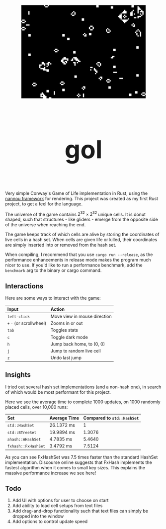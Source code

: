 <div align="center"> <img src="gol.webp" alt="screenshot" width="400"/> </div>
<div align="center" style="font-size: 40px;">

# gol

</div>
<br>

Very simple Conway's Game of Life implementation in Rust, using the [nannou framework](https://github.com/nannou-org/nannou) for rendering. This project was created as my first Rust project, to get a feel for the language.

The universe of the game contains $2^{32} \times 2^{32}$ unique cells. It is donut shaped, such that structures - like gliders - emerge from the opposite side of the universe when reaching the end.

The game keeps track of which cells are alive by storing the coordinates of live cells in a hash set. When cells are given life or killed, their coordinates are simply inserted into or removed from the hash set.

When compiling, I recommend that you use `cargo run --release`, as the performance enhancements in release mode makes the program much nicer to use. If you'd like to run a performance benchmark, add the `benchmark` arg to the binary or cargo command.

## Interactions

Here are some ways to interact with the game:

| Input                    | Action                       |
| :----------------------- | :--------------------------- |
| `left-click`             | Move view in mouse direction |
| `+` `-` (or scrollwheel) | Zooms in or out              |
| `tab`                    | Toggles stats                |
| `c`                      | Toggle dark mode             |
| `h`                      | Jump back home, to (0, 0)    |
| `j`                      | Jump to random live cell     |
| `z`                      | Undo last jump               |

## Insights

I tried out several hash set implementations (and a non-hash one), in search of which would be most performant for this project. 

Here we see the average time to complete 1000 updates, on 1000 randomly placed cells, over 10,000 runs:

| Set                 | Average Time     | Compared to `std::HashSet` |
| :------------------ | :--------------- | :------------------------- |
| `std::HashSet`      | 26.1372 ms       | 1                          |
| `std::BTreeSet`     | 19.9894 ms       | 1.3076                     |
| `ahash::AHashSet`   | 4.7835 ms        | 5.4640                     |
| `fxhash::FxHashSet` | 3.4792 ms        | 7.5124                     |

As you can see FxHashSet was 7.5 times faster than the standard HashSet implementation. Discourse online suggests that FxHash implements the fastest algorithm when it comes to small key sizes. This explains the massive performance increase we see here!

## Todo

1. Add UI with options for user to choose on start
2. Add ability to load cell setups from text files
4. Add drag-and-drop functionality such that text files can simply be dropped into the window
5. Add options to control update speed
